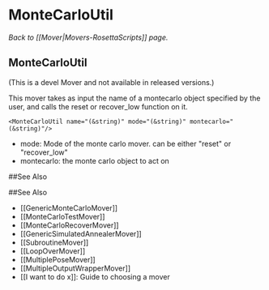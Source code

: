 # MonteCarloUtil
*Back to [[Mover|Movers-RosettaScripts]] page.*
## MonteCarloUtil

(This is a devel Mover and not available in released versions.)

This mover takes as input the name of a montecarlo object specified by the user, and calls the reset or recover\_low function on it.

```
<MonteCarloUtil name="(&string)" mode="(&string)" montecarlo="(&string)"/>
```

-   mode: Mode of the monte carlo mover. can be either "reset" or "recover\_low"
-   montecarlo: the monte carlo object to act on


##See Also

##See Also

* [[GenericMonteCarloMover]]
* [[MonteCarloTestMover]]
* [[MonteCarloRecoverMover]]
* [[GenericSimulatedAnnealerMover]]
* [[SubroutineMover]]
* [[LoopOverMover]]
* [[MultiplePoseMover]]
* [[MultipleOutputWrapperMover]]
* [[I want to do x]]: Guide to choosing a mover

